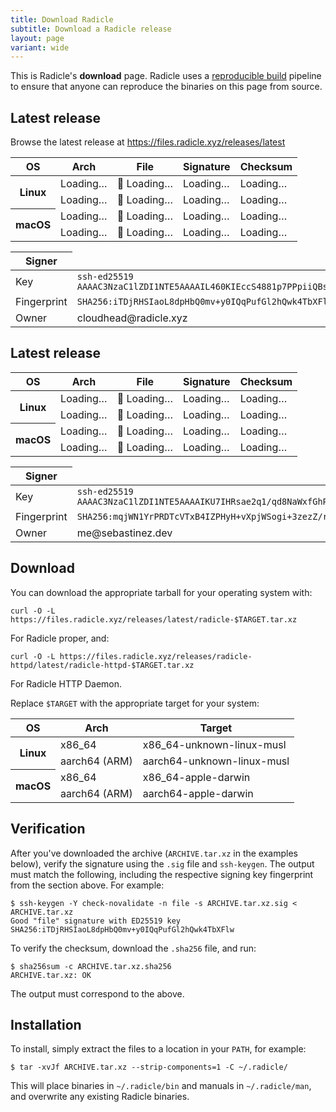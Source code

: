 ```yaml
---
title: Download Radicle
subtitle: Download a Radicle release
layout: page
variant: wide
---
```

This is Radicle's <strong class="highlight">download</strong> page.
Radicle uses a [reproducible build][rb] pipeline to ensure that anyone can
reproduce the binaries on this page from source.

[rb]: https://reproducible-builds.org/

<p id="radicle-release-header" class="loading">
  <span class="release-loader"></span>
  <span>
    <h2 id="radicle-release-name">Latest release</h2>
    <p id="radicle-release-info"><!-- Dynamic --></p>
  </span>
</p>

<noscript>
  <p>
    Browse the latest release at
    <a href="https://files.radicle.xyz/releases/latest">https://files.radicle.xyz/releases/latest</a>
  </p>
</noscript>

<table class="hidden loading" id="radicle-releases">
  <thead>
    <th scope="col">OS</th>
    <th scope="col" class="desktop">Arch</th>
    <th scope="col">File</th>
    <th scope="col">Signature</th>
    <th scope="col">Checksum</th>
  </thead>
  <tr data-release-arch="x86_64" data-release-binary="unknown-linux-musl">
    <th scope="row" rowspan="2">Linux</th>
    <td class="release-arch desktop">Loading…</td>
    <td>💾 <a class="release-url">Loading…</a></td>
    <td><a class="release-sig">Loading…</a></td>
    <td><a class="release-checksum">Loading…</a></td>
  </tr>
  <tr data-release-arch="aarch64" data-release-binary="unknown-linux-musl">
    <td class="release-arch desktop">Loading…</td>
    <td>💾 <a class="release-url">Loading…</a></td>
    <td><a class="release-sig">Loading…</a></td>
    <td><a class="release-checksum">Loading…</a></td>
  </tr>
  <tr data-release-arch="x86_64" data-release-binary="apple-darwin">
    <th scope="row" rowspan="2">macOS</th>
    <td class="release-arch desktop">Loading…</td>
    <td>💾 <a class="release-url">Loading…</a></td>
    <td><a class="release-sig">Loading…</a></td>
    <td><a class="release-checksum">Loading…</a></td>
  </tr>
  <tr data-release-arch="aarch64" data-release-binary="apple-darwin">
    <td class="release-arch desktop">Loading…</td>
    <td>💾 <a class="release-url">Loading…</a></td>
    <td><a class="release-sig">Loading…</a></td>
    <td><a class="release-checksum">Loading…</a></td>
  </tr>
</table>

<table>
  <thead><th>Signer</th></thead>
  <tr><td>Key</td><td><code>ssh-ed25519 AAAAC3NzaC1lZDI1NTE5AAAAIL460KIEccS4881p7PPpiiQBsxF+H5tgC6De6crw9rbU</code></td></tr>
  <tr><td>Fingerprint</td><td><code>SHA256:iTDjRHSIaoL8dpHbQ0mv+y0IQqPufGl2hQwk4TbXFlw</code></td></tr>
  <tr><td>Owner</td><td>cloudhead@radicle.xyz</td></tr>
</table>

<p id="radicle-httpd-release-header" class="loading">
  <span class="release-loader"></span>
  <span>
    <h2 id="radicle-httpd-release-name">Latest release</h2>
    <p id="radicle-httpd-release-info"><!-- Dynamic --></p>
  </span>
</p>

<table class="hidden loading" id="radicle-httpd-releases">
  <thead>
    <th scope="col">OS</th>
    <th scope="col" class="desktop">Arch</th>
    <th scope="col">File</th>
    <th scope="col">Signature</th>
    <th scope="col">Checksum</th>
  </thead>
  <tr data-release-arch="x86_64" data-release-binary="unknown-linux-musl">
    <th scope="row" rowspan="2">Linux</th>
    <td class="release-arch desktop">Loading…</td>
    <td>💾 <a class="release-url">Loading…</a></td>
    <td><a class="release-sig">Loading…</a></td>
    <td><a class="release-checksum">Loading…</a></td>
  </tr>
  <tr data-release-arch="aarch64" data-release-binary="unknown-linux-musl">
    <td class="release-arch desktop">Loading…</td>
    <td>💾 <a class="release-url">Loading…</a></td>
    <td><a class="release-sig">Loading…</a></td>
    <td><a class="release-checksum">Loading…</a></td>
  </tr>
  <tr data-release-arch="x86_64" data-release-binary="apple-darwin">
    <th scope="row" rowspan="2">macOS</th>
    <td class="release-arch desktop">Loading…</td>
    <td>💾 <a class="release-url">Loading…</a></td>
    <td><a class="release-sig">Loading…</a></td>
    <td><a class="release-checksum">Loading…</a></td>
  </tr>
  <tr data-release-arch="aarch64" data-release-binary="apple-darwin">
    <td class="release-arch desktop">Loading…</td>
    <td>💾 <a class="release-url">Loading…</a></td>
    <td><a class="release-sig">Loading…</a></td>
    <td><a class="release-checksum">Loading…</a></td>
  </tr>
</table>

<table>
  <thead><th>Signer</th></thead>
  <tr><td>Key</td><td><code>ssh-ed25519 AAAAC3NzaC1lZDI1NTE5AAAAIKU7IHRsae2q1/qd8NaWxfGhPEFGHwK1dcxvSjNdttjb</code></td></tr>
  <tr><td>Fingerprint</td><td><code>SHA256:mqjWN1YrPRDTcVTxB4IZPHyH+vXpjWSogi+3zezZ/rQ</code></td></tr>
  <tr><td>Owner</td><td>me@sebastinez.dev</td></tr>
</table>

## Download

You can download the appropriate tarball for your operating system with:

    curl -O -L https://files.radicle.xyz/releases/latest/radicle-$TARGET.tar.xz

For Radicle proper, and:

    curl -O -L https://files.radicle.xyz/releases/radicle-httpd/latest/radicle-httpd-$TARGET.tar.xz

For Radicle HTTP Daemon.

Replace `$TARGET` with the appropriate target for your system:

<table>
  <thead>
    <th scope="col">OS</th>
    <th scope="col">Arch</th>
    <th scope="col">Target</th>
  </thead>
  <tr data-release-arch="x86_64" data-release-binary="unknown-linux-musl">
    <th scope="row" rowspan="2">Linux</th>
    <td>x86_64</td>
    <td>x86_64-unknown-linux-musl</td>
  </tr>
  <tr data-release-arch="aarch64" data-release-binary="unknown-linux-musl">
    <td>aarch64 (ARM)</td>
    <td>aarch64-unknown-linux-musl</td>
  </tr>
  <tr data-release-arch="x86_64" data-release-binary="apple-darwin">
    <th scope="row" rowspan="2">macOS</th>
    <td>x86_64</td>
    <td>x86_64-apple-darwin</td>
  </tr>
  <tr data-release-arch="aarch64" data-release-binary="apple-darwin">
    <td>aarch64 (ARM)</td>
    <td>aarch64-apple-darwin</td>
  </tr>
</table>

## Verification

After you've downloaded the archive (`ARCHIVE.tar.xz` in the examples below),
verify the signature using the `.sig` file and `ssh-keygen`. The output must
match the following, including the respective signing key fingerprint from
the section above. For example:

    $ ssh-keygen -Y check-novalidate -n file -s ARCHIVE.tar.xz.sig < ARCHIVE.tar.xz
    Good "file" signature with ED25519 key SHA256:iTDjRHSIaoL8dpHbQ0mv+y0IQqPufGl2hQwk4TbXFlw

To verify the checksum, download the `.sha256` file, and run:

    $ sha256sum -c ARCHIVE.tar.xz.sha256
    ARCHIVE.tar.xz: OK

The output must correspond to the above.

## Installation

To install, simply extract the files to a location in your `PATH`, for example:

    $ tar -xvJf ARCHIVE.tar.xz --strip-components=1 -C ~/.radicle/

This will place binaries in `~/.radicle/bin` and manuals in `~/.radicle/man`,
and overwrite any existing Radicle binaries.

<script>
  getRelease("Radicle", "https://files.radicle.xyz/releases/latest", "radicle");
  getRelease("Radicle HTTP Daemon", "https://files.radicle.xyz/releases/radicle-httpd/latest", "radicle-httpd");

  function getRelease(name, urlBase, releaseId) {
      const releases = document.getElementById(`${releaseId}-releases`);
      releases.classList.remove("hidden");

      fetch(`${urlBase}/${releaseId}.json`)
        .then(res => res.json())
        .then(data => {
          const version = data.version;
          const commit = data.commit;
          const release = document.getElementById(`${releaseId}-release-header`);
          const releaseName = document.getElementById(`${releaseId}-release-name`);
          const releaseInfo = document.getElementById(`${releaseId}-release-info`);

          document.querySelectorAll(`#${releaseId}-releases [data-release-binary]`).forEach((row) => {
            const arch = row.dataset.releaseArch;
            const binary = row.dataset.releaseBinary;
            const archive = `${releaseId}-${version}-${arch}-${binary}.tar.xz`;
            const url = `${urlBase}/${archive}`;

            row.querySelector(".release-arch").innerText = arch;
            row.querySelector(".release-url").innerText = archive;
            row.querySelector(".release-sig").innerText = ".sig";
            row.querySelector(".release-checksum").innerText = ".sha256";

            row.querySelector(".release-url").href = url;
            row.querySelector(".release-sig").href = `${url}.sig`;
            row.querySelector(".release-checksum").href = `${url}.sha256`;
          });

          release.classList.remove("loading");
          releaseName.innerText = `${name} ${version}`;
          releaseInfo.innerHTML = `Built from commit <code>${commit}</code> on ${new Date(data.timestamp * 1000).toUTCString()}.`;
        });
    }
</script>
